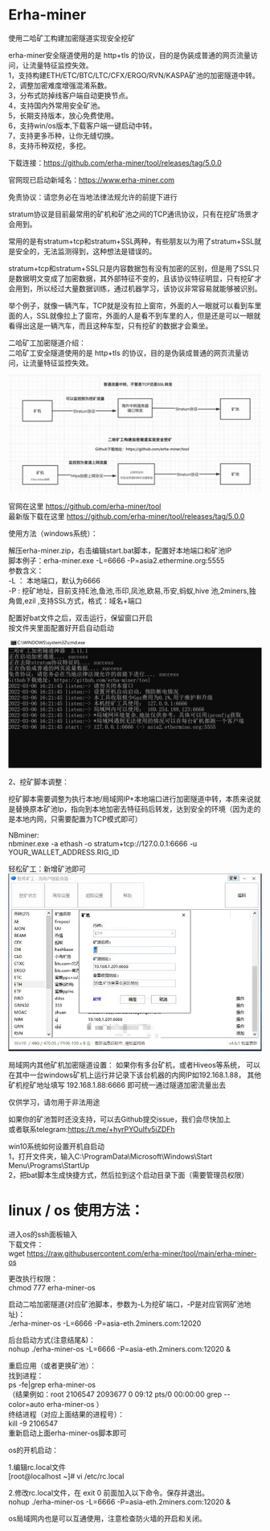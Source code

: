 # Erha-miner
使用二哈矿工构建加密隧道实现安全挖矿  
  
erha-miner安全隧道使用的是 http+tls 的协议，目的是伪装成普通的网页流量访问，让流量特征监控失效。  
1，支持构建ETH/ETC/BTC/LTC/CFX/ERGO/RVN/KASPA矿池的加密隧道中转。  
2，调整加密难度增强混淆系数。  
3，分布式防掉线客户端自动更换节点。  
4，支持国内外常用安全矿池。  
5，长期支持版本，放心免费使用。  
6，支持win/os版本,下载客户端一键启动中转。  
7，支持更多币种，让你无缝切换。  
8，支持币种双挖，多挖。  

下载连接：https://github.com/erha-miner/tool/releases/tag/5.0.0     

官网现已启动新域名：https://www.erha-miner.com    
    
免责协议：请您务必在当地法律法规允许的前提下进行    

stratum协议是目前最常用的矿机和矿池之间的TCP通讯协议，只有在挖矿场景才会用到。  

常用的是有stratum+tcp和stratum+SSL两种，有些朋友以为用了stratum+SSL就是安全的，无法监测得到，这种想法是错误的。   

stratum+tcp和stratum+SSL只是内容数据包有没有加密的区别，但是用了SSL只是数据明文变成了加密数据，其外部特征不变的，且该协议特征明显，只有挖矿才会用到，所以经过大量数据训练，通过机器学习，该协议非常容易就能够被识别。  

举个例子，就像一辆汽车，TCP就是没有拉上窗帘，外面的人一眼就可以看到车里面的人，SSL就像拉上了窗帘，外面的人是看不到车里的人，但是还是可以一眼就看得出这是一辆汽车，而且这种车型，只有挖矿的数据才会乘坐。  

二哈矿工加密隧道介绍：  
二哈矿工安全隧道使用的是 http+tls 的协议，目的是伪装成普通的网页流量访问，让流量特征监控失效。

![image](https://github.com/erha-miner/tool/blob/main/erha-miner.png)

  
官网在这里  https://github.com/erha-miner/tool  
最新版下载在这里 https://github.com/erha-miner/tool/releases/tag/5.0.0  


使用方法（windows系统）：  

解压erha-miner.zip，右击编辑start.bat脚本，配置好本地端口和矿池IP  
脚本例子：erha-miner.exe -L=6666 -P=asia2.ethermine.org:5555  
参数含义：  
-L ： 本地端口，默认为6666  
-P :   挖矿地址，目前支持E池,鱼池,币印,凤池,欧易,币安,蚂蚁,hive 池,2miners,独角兽,ezil ,支持SSL方式，格式：域名+端口  
  
配置好bat文件之后，双击运行，保留窗口开启  
按文件夹里面配置好开启自动启动  

![image](https://github.com/erha-miner/tool/blob/main/1.png)


2、挖矿脚本调整：  

挖矿脚本需要调整为执行本地/局域网IP+本地端口进行加密隧道中转，本质来说就是替换原本矿池Ip，指向到本地加密去特征码后转发，达到安全的环境（因为走的是本地内网，只需要配置为TCP模式即可）  

NBminer:  
nbminer.exe -a ethash -o stratum+tcp://127.0.0.1:6666 -u YOUR_WALLET_ADDRESS.RIG_ID  

轻松矿工：新增矿池即可  
![image](https://github.com/erha-miner/tool/blob/main/3.png)


局域网内其他矿机加密隧道设置：
如果你有多台矿机，或者Hiveos等系统，
可以在其中一台windows矿机上运行并记录下该台机器的内网IP如192.168.1.88，
其他矿机挖矿地址填写 192.168.1.88:6666 即可统一通过隧道加密流量出去

仅供学习，请勿用于非法用途  

如果你的矿池暂时还没支持，可以去Github提交issue，我们会尽快加上  
或者联系telegram:https://t.me/+hyrPYOuIfv5iZDFh


win10系统如何设置开机自启动  
1，打开文件夹，输入C:\ProgramData\Microsoft\Windows\Start Menu\Programs\StartUp  
2，把bat脚本生成快捷方式，然后拉到这个启动目录下面（需要管理员权限）  


# linux / os 使用方法：  
进入os的ssh面板输入  
下载文件：  
wget https://raw.githubusercontent.com/erha-miner/tool/main/erha-miner-os  

更改执行权限：  
chmod 777 erha-miner-os  
  
启动二哈加密隧道(对应矿池脚本，参数为-L为挖矿端口，-P是对应官网矿池地址)：  
./erha-miner-os -L=6666 -P=asia-eth.2miners.com:12020   
  
后台启动方式(注意结尾&)：  
nohup ./erha-miner-os -L=6666 -P=asia-eth.2miners.com:12020 &   
  
重启应用（或者更换矿池）：   
找到进程：  
ps -fe|grep erha-miner-os     
（结果例如：root     2106547 2093677  0 09:12 pts/0    00:00:00 grep --color=auto erha-miner-os ）  
终结进程（对应上面结果的进程号）：  
 kill -9 2106547    
重新启动上面erha-miner-os脚本即可  
  
os的开机启动：  
  
1.编辑rc.local文件  
[root@localhost ~]# vi /etc/rc.local  
  
2.修改rc.local文件，在 exit 0 前面加入以下命令。保存并退出。  
nohup ./erha-miner-os -L=6666 -P=asia-eth.2miners.com:12020 &
   
os局域网内也是可以互通使用，注意检查防火墙的开启和关闭。  

  


